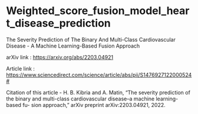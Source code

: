 # Weighted_score_fusion_model_heart_disease_prediction
The Severity Prediction of The Binary And Multi-Class Cardiovascular Disease - A Machine Learning-Based Fusion  Approach

arXiv  link : https://arxiv.org/abs/2203.04921

Article link : https://www.sciencedirect.com/science/article/abs/pii/S1476927122000524#

Citation of this article - H. B. Kibria and A. Matin, “The severity prediction of the binary and multi-class cardiovascular disease–a machine learning-based fu- sion approach,” arXiv preprint arXiv:2203.04921, 2022.
